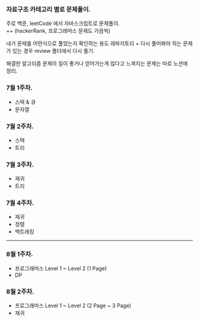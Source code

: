 ### 자료구조 카테고리 별로 문제풀이.

주로 백준, leetCode 에서 자바스크립트로 문제풀이.  
++ (hackerRank, 프로그래머스 문제도 가끔씩)  

내가 문제를 어떤식으로 풀었는지 확인하는 용도 레파지토리 + 다시 풀어봐야 하는 문제가 있는 경우 review 폴더에서 다시 풀기.

해결한 알고리즘 문제의 질이 좋거나 얻어가는게 많다고 느껴지는 문제는 따로 노션에 정리.

### 7월 1주차.

- 스택 & 큐
- 문자열

### 7월 2주차.

- 스택
- 트리

### 7월 3주차.

- 재귀
- 트리

### 7월 4주차.

- 재귀
- 정렬
- 백트래킹

---

### 8월 1주차.

- 프로그래머스 Level 1 ~ Level 2 (1 Page)
- DP

### 8월 2주차.

- 프로그래머스 Level 1 ~ Level 2 (2 Page ~ 3 Page)
- 재귀